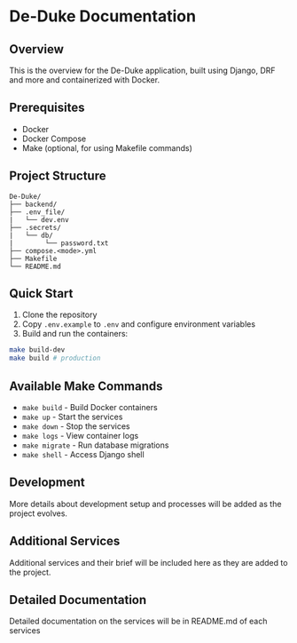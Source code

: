 # De-Duke Documentation

## Overview
This is the overview for the De-Duke application, built using Django, DRF and more and containerized with Docker.

## Prerequisites
- Docker
- Docker Compose
- Make (optional, for using Makefile commands)

## Project Structure
```
De-Duke/
├── backend/
├── .env_file/
|   └── dev.env
├── .secrets/
|   └── db/
|        └── password.txt
├── compose.<mode>.yml
├── Makefile
└── README.md
```

## Quick Start
1. Clone the repository
2. Copy `.env.example` to `.env` and configure environment variables
3. Build and run the containers:
```bash
make build-dev
make build # production
```

## Available Make Commands
- `make build` - Build Docker containers
- `make up` - Start the services
- `make down` - Stop the services
- `make logs` - View container logs
- `make migrate` - Run database migrations
- `make shell` - Access Django shell

## Development
More details about development setup and processes will be added as the project evolves.

## Additional Services
Additional services and their brief will be included here as they are added to the project.

## Detailed Documentation
Detailed documentation on the services will be in README.md of each services